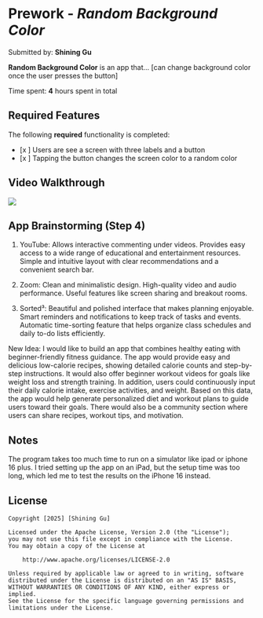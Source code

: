 # Prework - *Random Background Color*

Submitted by: **Shining Gu**

**Random Background Color** is an app that... [can change background color once the user presses the button] 

Time spent: **4** hours spent in total

## Required Features

The following **required** functionality is completed:

- [x ] Users are see a screen with three labels and a button
- [x ] Tapping the button changes the screen color to a random color

## Video Walkthrough
<div>
    <a href="https://www.loom.com/share/a32ec62134b04747b48e4ddcd278f0c5">
    </a>
    <a href="https://www.loom.com/share/a32ec62134b04747b48e4ddcd278f0c5">
      <img style="max-width:300px;" src="https://cdn.loom.com/sessions/thumbnails/a32ec62134b04747b48e4ddcd278f0c5-d9b47d7519a3e2ef-full-play.gif">
    </a>
  </div>
  
## App Brainstorming (Step 4)
1. YouTube:
Allows interactive commenting under videos.
Provides easy access to a wide range of educational and entertainment resources.
Simple and intuitive layout with clear recommendations and a convenient search bar.

2. Zoom:
Clean and minimalistic design.
High-quality video and audio performance.
Useful features like screen sharing and breakout rooms.

3. Sorted³:
Beautiful and polished interface that makes planning enjoyable.
Smart reminders and notifications to keep track of tasks and events.
Automatic time-sorting feature that helps organize class schedules and daily to-do lists efficiently.

New Idea:
I would like to build an app that combines healthy eating with beginner-friendly fitness guidance. 
The app would provide easy and delicious low-calorie recipes, showing detailed calorie counts and step-by-step instructions. 
It would also offer beginner workout videos for goals like weight loss and strength training. 
In addition, users could continuously input their daily calorie intake, exercise activities, and weight. 
Based on this data, the app would help generate personalized diet and workout plans to guide users toward their goals. 
There would also be a community section where users can share recipes, workout tips, and motivation.

## Notes

The program takes too much time to run on a simulator like ipad or iphone 16 plus. 
I tried setting up the app on an iPad, but the setup time was too long, which led me to test the results on the iPhone 16 instead.

## License

    Copyright [2025] [Shining Gu]

    Licensed under the Apache License, Version 2.0 (the "License");
    you may not use this file except in compliance with the License.
    You may obtain a copy of the License at

        http://www.apache.org/licenses/LICENSE-2.0

    Unless required by applicable law or agreed to in writing, software
    distributed under the License is distributed on an "AS IS" BASIS,
    WITHOUT WARRANTIES OR CONDITIONS OF ANY KIND, either express or implied.
    See the License for the specific language governing permissions and
    limitations under the License.
